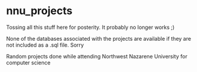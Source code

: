 nnu_projects
============

Tossing all this stuff here for posterity. It probably no longer works ;)

None of the databases associated with the projects are available if they are not included as a .sql file. Sorry

Random projects done while attending Northwest Nazarene University for computer science